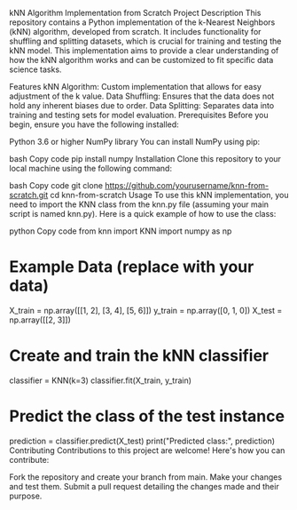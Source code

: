 kNN Algorithm Implementation from Scratch
Project Description
This repository contains a Python implementation of the k-Nearest Neighbors (kNN) algorithm, developed from scratch. It includes functionality for shuffling and splitting datasets, which is crucial for training and testing the kNN model. This implementation aims to provide a clear understanding of how the kNN algorithm works and can be customized to fit specific data science tasks.

Features
kNN Algorithm: Custom implementation that allows for easy adjustment of the k value.
Data Shuffling: Ensures that the data does not hold any inherent biases due to order.
Data Splitting: Separates data into training and testing sets for model evaluation.
Prerequisites
Before you begin, ensure you have the following installed:

Python 3.6 or higher
NumPy library
You can install NumPy using pip:

bash
Copy code
pip install numpy
Installation
Clone this repository to your local machine using the following command:

bash
Copy code
git clone https://github.com/yourusername/knn-from-scratch.git
cd knn-from-scratch
Usage
To use this kNN implementation, you need to import the KNN class from the knn.py file (assuming your main script is named knn.py). Here is a quick example of how to use the class:

python
Copy code
from knn import KNN
import numpy as np

# Example Data (replace with your data)
X_train = np.array([[1, 2], [3, 4], [5, 6]])
y_train = np.array([0, 1, 0])
X_test = np.array([[2, 3]])

# Create and train the kNN classifier
classifier = KNN(k=3)
classifier.fit(X_train, y_train)

# Predict the class of the test instance
prediction = classifier.predict(X_test)
print("Predicted class:", prediction)
Contributing
Contributions to this project are welcome! Here's how you can contribute:

Fork the repository and create your branch from main.
Make your changes and test them.
Submit a pull request detailing the changes made and their purpose.

